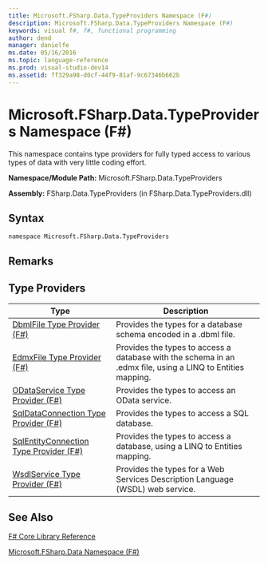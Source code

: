 ```yaml
---
title: Microsoft.FSharp.Data.TypeProviders Namespace (F#)
description: Microsoft.FSharp.Data.TypeProviders Namespace (F#)
keywords: visual f#, f#, functional programming
author: dend
manager: danielfe
ms.date: 05/16/2016
ms.topic: language-reference
ms.prod: visual-studio-dev14
ms.assetid: ff329a98-d0cf-44f9-81af-9c67346b662b 
---
```


# Microsoft.FSharp.Data.TypeProviders Namespace (F#)

This namespace contains type providers for fully typed access to various types of data with very little coding effort.

**Namespace/Module Path:** Microsoft.FSharp.Data.TypeProviders

**Assembly:** FSharp.Data.TypeProviders (in FSharp.Data.TypeProviders.dll)


## Syntax

```
namespace Microsoft.FSharp.Data.TypeProviders
```

## Remarks

## Type Providers


|Type|Description|
|----|-----------|
|[DbmlFile Type Provider &#40;F&#35;&#41;](DbmlFile-Type-Provider-%5BFSharp%5D.md)|Provides the types for a database schema encoded in a .dbml file.|
|[EdmxFile Type Provider &#40;F&#35;&#41;](EdmxFile-Type-Provider-%5BFSharp%5D.md)|Provides the types to access a database with the schema in an .edmx file, using a LINQ to Entities mapping.|
|[ODataService Type Provider &#40;F&#35;&#41;](ODataService-Type-Provider-%5BFSharp%5D.md)|Provides the types to access an OData service.|
|[SqlDataConnection Type Provider &#40;F&#35;&#41;](SqlDataConnection-Type-Provider-%5BFSharp%5D.md)|Provides the types to access a SQL database.|
|[SqlEntityConnection Type Provider &#40;F&#35;&#41;](SqlEntityConnection-Type-Provider-%5BFSharp%5D.md)|Provides the types to access a database, using a LINQ to Entities mapping.|
|[WsdlService Type Provider &#40;F&#35;&#41;](WsdlService-Type-Provider-%5BFSharp%5D.md)|Provides the types for a Web Services Description Language (WSDL) web service.|

## See Also
[F&#35; Core Library Reference](FSharp-Core-Library-Reference.md)

[Microsoft.FSharp.Data Namespace &#40;F&#35;&#41;](Microsoft.FSharp.Data-Namespace-%5BFSharp%5D.md)

